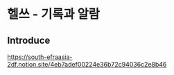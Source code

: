 # 헬쓰 - 기록과 알람

## Introduce
https://south-efraasia-2df.notion.site/4eb7adef00224e36b72c94036c2e8b46

